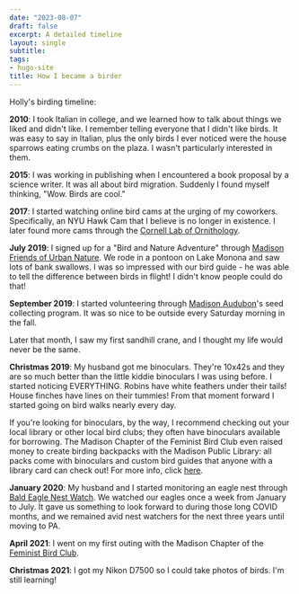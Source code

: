 ```yaml
---
date: "2023-08-07"
draft: false
excerpt: A detailed timeline
layout: single
subtitle:
tags:
- hugo-site
title: How I became a birder
---
```

Holly's birding timeline:

**2010**: I took Italian in college, and we learned how to talk about things we liked and didn't like. I remember telling everyone that I didn't like birds. It was easy to say in Italian, plus the only birds I ever noticed were the house sparrows eating crumbs on the plaza. I wasn't particularly interested in them.

**2015**: I was working in publishing when I encountered a book proposal by a science writer. It was all about bird migration. Suddenly I found myself thinking, "Wow. Birds are cool."

**2017**: I started watching online bird cams at the urging of my coworkers. Specifically, an NYU Hawk Cam that I believe is no longer in existence. I later found more cams through the [Cornell Lab of Ornithology](https://www.allaboutbirds.org/cams/). 

**July 2019**: I signed up for a "Bird and Nature Adventure" through [Madison Friends of Urban Nature](https://www.cityofmadison.com/parks/events/bird-nature.cfm). We rode in a pontoon on Lake Monona and saw lots of bank swallows. I was so impressed with our bird guide - he was able to tell the difference between birds in flight! I didn't know people could do that!

**September 2019**: I started volunteering through [Madison Audubon](https://madisonaudubon.org/volunteer)'s seed collecting program. It was so nice to be outside every Saturday morning in the fall. 

Later that month, I saw my first sandhill crane, and I thought my life would never be the same.

**Christmas 2019**: My husband got me binoculars. They're 10x42s and they are so much better than the little kiddie binoculars I was using before. I started noticing EVERYTHING. Robins have white feathers under their tails! House finches have lines on their tummies! From that moment forward I started going on bird walks nearly every day. 

If you're looking for binoculars, by the way, I recommend checking out your local library or other local bird clubs; they often have binoculars available for borrowing. The Madison Chapter of the Feminist Bird Club even raised money to create birding backpacks with the Madison Public Library: all packs come with binoculars and custom bird guides that anyone with a library card can check out! For more info, click [here](https://www.madisonpubliclibrary.org/resources/birding-backpacks-madison-public-library). 

**January 2020**: My husband and I started monitoring an eagle nest through [Bald Eagle Nest Watch](https://madisonaudubon.org/bald-eagle-nest-watch). We watched our eagles once a week from January to July. It gave us something to look forward to during those long COVID months, and we remained avid nest watchers for the next three years until moving to PA.

**April 2021**: I went on my first outing with the Madison Chapter of the [Feminist Bird Club](https://www.feministbirdclub.org/). 

**Christmas 2021**: I got my Nikon D7500 so I could take photos of birds. I'm still learning!
